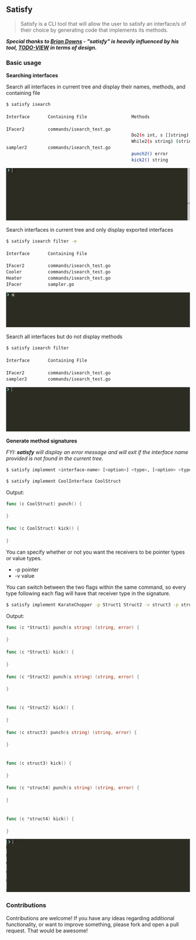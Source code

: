 ## Satisfy

> Satisfy is a CLI tool that will allow the user to satisfy an interface/s of their choice
by generating code that implements its methods.

_**Special thanks to [Brian Downs](https://github.com/briandowns) - "satisfy" is heavily influenced by his tool, [TODO-VIEW](https://github.com/briandowns/todo-view) in terms of design.**_ 

### Basic usage

**Searching interfaces**

Search all interfaces in current tree and display their names, methods, and containing file
```sh
$ satisfy isearch

Interface       Containing File                 Methods

IFacer2         commands/isearch_test.go
                                                Do2(n int, s []string) error
                                                While2(s string) (string, error)
sampler2        commands/isearch_test.go
                                                punch2() error
                                                kick2() string
```

![](https://github.com/Guitarbum722/satisfy/blob/master/assets/satisfy_all.gif)

Search interfaces in current tree and only display exported interfaces
```sh
$ satisfy isearch filter -e

Interface       Containing File

IFacer2         commands/isearch_test.go
Cooler          commands/isearch_test.go
Heater          commands/isearch_test.go
IFacer          sampler.go
```

![](https://github.com/Guitarbum722/satisfy/blob/master/assets/satisfy_filter_exportedonly.gif)

Search all interfaces but do not display methods
```sh
$ satisfy isearch filter

Interface       Containing File

IFacer2         commands/isearch_test.go
sampler2        commands/isearch_test.go
```

![](https://github.com/Guitarbum722/satisfy/blob/master/assets/satisfy_filter_nomethods.gif)


**Generate method signatures**

_FYI: **satisfy** will display an error message and will exit if the interface name provided is not found in the current tree._

```sh
$ satisfy implement <interface-name> [<option>] <type>, [<option> <type>...]
```

```sh
$ satisfy implement CoolInterface CoolStruct
```

Output:
```go
func (c CoolStruct) punch() {

}

func (c CoolStruct) kick() {

}
```

You can specify whether or not you want the receivers to be pointer types or value types.

* -p pointer
* -v value

You can switch between the two flags within the same command, so every type following each flag will have that receiver type in the signature.

```sh
$ satisfy implement KarateChopper -p Struct1 Struct2 -v struct3 -p struct4
```

Output:
```go
func (c *Struct1) punch(s string) (string, error) {

}

func (c *Struct1) kick() {

}

func (c *Struct2) punch(s string) (string, error) {

}


func (c *Struct2) kick() {

}

func (c struct3) punch(s string) (string, error) {

}


func (c struct3) kick() {

}

func (c *struct4) punch(s string) (string, error) {

}


func (c *struct4) kick() {

}
```

![](https://github.com/Guitarbum722/satisfy/blob/master/assets/satisfy_implement.gif)

### Contributions
Contributions are welcome!
If you have any ideas regarding additional functionality, or want to improve something, please fork and open a pull request.  That would be awesome!